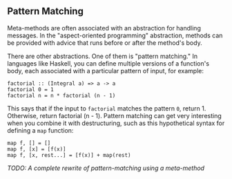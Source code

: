 ## Pattern Matching

Meta-methods are often associated with an abstraction for handling messages. In the "aspect-oriented programming" abstraction, methods can be provided with advice that runs before or after the method's body.

There are other abstractions. One of them is "pattern matching." In languages like Haskell, you can define multiple versions of a function's body, each associated with a particular pattern of input, for example:

    factorial :: (Integral a) => a -> a
    factorial 0 = 1
    factorial n = n * factorial (n - 1)

This says that if the input to `factorial` matches the pattern `0`, return 1. Otherwise, return factorial (n - 1). Pattern matching can get very interesting when you combine it with destructuring, such as this hypothetical syntax for defining a `map` function:

    map f, [] = []
    map f, [x] = [f(x)]
    map f, [x, rest...] = [f(x)] + map(rest)

*TODO: A complete rewrite of pattern-matching using a meta-method*
